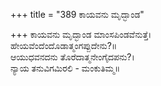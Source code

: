 +++
title = "389 ಕಾಯವನು ಮೃದ್ಭಾಂಡ"

+++
ಕಾಯವನು ಮೃದ್ಭಾಂಡ ಮಾಂಸಪಿಂಡವೆನುತ್ತೆ।  
ಹೇಯವೆಂದೆಂದೊಡಾತ್ಮಂಗಪ್ಪುದೇನು?॥  
ಆಯುಧವನದನು ತೊರೆದಾತ್ಮನೇಂಗೈದಪನು?।  
ನ್ಯಾಯ ತನುವಿಗಮಿರಲಿ - ಮಂಕುತಿಮ್ಮ॥  
